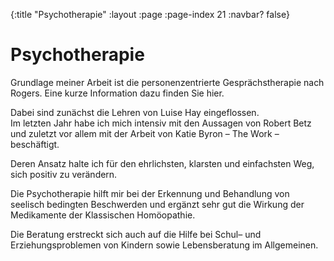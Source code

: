 {:title "Psychotherapie"
 :layout :page
 :page-index 21
 :navbar? false}

# Psychotherapie

Grundlage meiner Arbeit ist die personenzentrierte Gesprächstherapie nach
Rogers. Eine kurze Information dazu finden Sie hier.

Dabei sind zunächst die Lehren von Luise Hay eingeflossen.  
Im letzten Jahr habe ich mich intensiv mit den Aussagen von Robert Betz und
zuletzt vor allem mit der Arbeit von Katie Byron – The Work – beschäftigt.

Deren Ansatz halte ich für den ehrlichsten, klarsten und einfachsten Weg, sich
positiv zu verändern.

Die Psychotherapie hilft mir bei der Erkennung und Behandlung von seelisch
bedingten Beschwerden und ergänzt sehr gut die Wirkung der Medikamente der
Klassischen Homöopathie.

Die Beratung erstreckt sich auch auf die Hilfe bei Schul– und
Erziehungsproblemen von Kindern sowie Lebensberatung im Allgemeinen.
